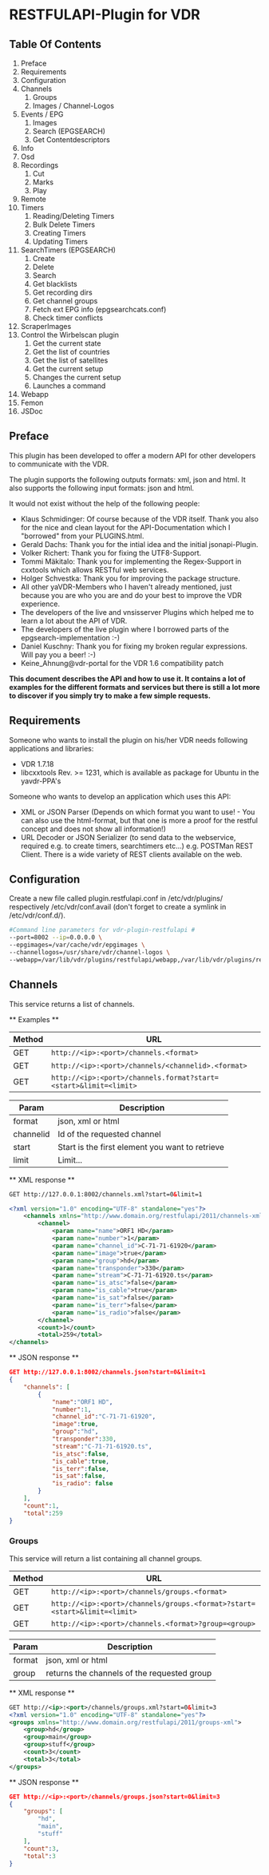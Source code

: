 # RESTFULAPI-Plugin for VDR

## Table Of Contents

1. Preface
1. Requirements
1. Configuration
1. Channels
    1. Groups
    1. Images / Channel-Logos
1. Events / EPG
    1. Images
    1. Search (EPGSEARCH)
    1. Get Contentdescriptors
1. Info
1. Osd
1. Recordings
    1. Cut
    1. Marks
    1. Play
1. Remote
1. Timers
    1. Reading/Deleting Timers
    1. Bulk Delete Timers
    1. Creating Timers
    1. Updating Timers
1. SearchTimers (EPGSEARCH)
    1. Create
    1. Delete
    1. Search
    1. Get blacklists
    1. Get recording dirs
    1. Get channel groups
    1. Fetch ext EPG info (epgsearchcats.conf)
    1. Check timer conflicts
1. ScraperImages
1. Control the Wirbelscan plugin
    1. Get the current state
    1. Get the list of countries
    1. Get the list of satellites
    1. Get the current setup
    1. Changes the current setup
    1. Launches a command
1. Webapp
1. Femon
1. JSDoc

## Preface

This plugin has been developed to offer a modern API for other developers to communicate with the VDR.

The plugin supports the following outputs formats: xml, json and html.
It also supports the following input formats: json and html.

It would not exist without the help of the following people:

* Klaus Schmidinger: Of course because of the VDR itself. Thank you also for the nice and clean layout for the API-Documentation which I "borrowed" from your PLUGINS.html.
* Gerald Dachs: Thank you for the intial idea and the initial jsonapi-Plugin.
* Volker Richert: Thank you for fixing the UTF8-Support.
* Tommi Mäkitalo: Thank you for implementing the Regex-Support in cxxtools which allows RESTful web services.
* Holger Schvestka: Thank you for improving the package structure.
* All other yaVDR-Members who I haven't already mentioned, just because you are who you are and do your best to improve the VDR experience.
* The developers of the live and vnsisserver Plugins which helped me to learn a lot about the API of VDR.
* The developers of the live plugin where I borrowed parts of the epgsearch-implementation :-)
* Daniel Kuschny: Thank you for fixing my broken regular expressions. Will pay you a beer! :-)
* Keine_Ahnung@vdr-portal for the VDR 1.6 compatibility patch

**This document describes the API and how to use it. It contains a lot of examples for the different formats and services but there is still a lot more to discover if you simply try to make a few simple requests.**

## Requirements
Someone who wants to install the plugin on his/her VDR needs following applications and libraries:

* VDR 1.7.18
* libcxxtools Rev. >= 1231, which is available as package for Ubuntu in the yavdr-PPA's

Someone who wants to develop an application which uses this API:

* XML or JSON Parser (Depends on which format you want to use! - You can also use the html-format, but that one is more a proof for the restful concept and does not show all information!)
* URL Decoder or JSON Serializer (to send data to the webservice, required e.g. to create timers, searchtimers etc...) e.g. POSTMan REST Client. There is a wide variety of REST clients available on the web.

## Configuration

Create a new file called plugin.restfulapi.conf in /etc/vdr/plugins/ respectively /etc/vdr/conf.avail (don't forget to create a symlink in /etc/vdr/conf.d/).

```bash
#Command line parameters for vdr-plugin-restfulapi #
--port=8002 --ip=0.0.0.0 \
--epgimages=/var/cache/vdr/epgimages \
--channellogos=/usr/share/vdr/channel-logos \
--webapp=/var/lib/vdr/plugins/restfulapi/webapp,/var/lib/vdr/plugins/restfulapi/a-second-webapp
```

## Channels
This service returns a list of channels.

** Examples **

| Method | URL |
|-|-|
| GET | ```http://<ip>:<port>/channels.<format>``` |
| GET | ```http://<ip>:<port>/channels/<channelid>.<format>``` |
| GET | ```http://<ip>:<port>/channels.format?start=<start>&limit=<limit>``` |

| Param | Description |
|-|-|
| format | json, xml or html |
| channelid | Id of the requested channel |
| start | Start is the first element you want to retrieve |
| limit | Limit... |

** XML response **

```xml
GET http://127.0.0.1:8002/channels.xml?start=0&limit=1

<?xml version="1.0" encoding="UTF-8" standalone="yes"?>
    <channels xmlns="http://www.domain.org/restfulapi/2011/channels-xml">
        <channel>
            <param name="name">ORF1 HD</param>
            <param name="number">1</param>
            <param name="channel_id">C-71-71-61920</param>
            <param name="image">true</param>
            <param name="group">hd</param>
            <param name="transponder">330</param>
            <param name="stream">C-71-71-61920.ts</param>
            <param name="is_atsc">false</param>
            <param name="is_cable">true</param>
            <param name="is_sat">false</param>
            <param name="is_terr">false</param>
            <param name="is_radio">false</param>
        </channel>
        <count>1</count>
        <total>259</total>
</channels>
```
** JSON response **

```json
GET http://127.0.0.1:8002/channels.json?start=0&limit=1
{
    "channels": [
        {
            "name":"ORF1 HD",
            "number":1,
            "channel_id":"C-71-71-61920",
            "image":true,
            "group":"hd",
            "transponder":330,
            "stream":"C-71-71-61920.ts",
            "is_atsc":false,
            "is_cable":true,
            "is_terr":false,
            "is_sat":false,
            "is_radio": false
        }
    ],
    "count":1,
    "total":259
}
```

### Groups

This service will return a list containing all channel groups.

| Method | URL |
|-|-|
| GET | ```http://<ip>:<port>/channels/groups.<format>```|
| GET | ```http://<ip>:<port>/channels/groups.<format>?start=<start>&limit=<limit>```|
| GET | ```http://<ip>:<port>/channels.<format>?group=<group>```|

| Param | Description |
|-|-|
| format | json, xml or html |
| group | returns the channels of the requested group |

** XML response **
```xml
GET http://<ip>:<port>/channels/groups.xml?start=0&limit=3
<?xml version="1.0" encoding="UTF-8" standalone="yes"?>
<groups xmlns="http://www.domain.org/restfulapi/2011/groups-xml">
    <group>hd</group>
    <group>main</group>
    <group>stuff</group>
    <count>3</count>
    <total>3</total>
</groups>
```

** JSON response **

```json
GET http://<ip>:<port>/channels/groups.json?start=0&limit=3
{
    "groups": [
        "hd",
        "main",
        "stuff"
    ],
    "count":3,
    "total":3
}
```
